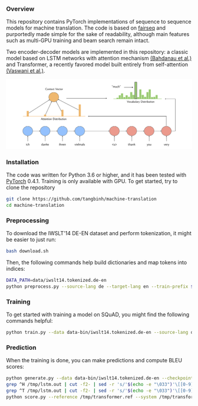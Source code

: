 ### Overview
This repository contains PyTorch implementations of sequence to sequence models for machine translation. The code is based on [fairseq](https://github.com/pytorch/fairseq) and purportedly made simple for the sake of readability, although main features such as multi-GPU training and beam search remain intact.

Two encoder-decoder models are implemented in this repository: a classic model based on LSTM networks with attention mechanism [(Bahdanau et al.)](https://arxiv.org/abs/1409.0473) and Transformer, a recently favored model built entirely from self-attention [(Vaswani et al.)](https://arxiv.org/abs/1706.03762).

<img src="images/seq2seq.png" alt="drawing"/>

### Installation
The code was written for Python 3.6 or higher, and it has been tested with [PyTorch](http://pytorch.org/) 0.4.1. Training is only available with GPU. To get started, try to clone the repository

```bash
git clone https://github.com/tangbinh/machine-translation
cd machine-translation
```

### Preprocessing
To download the IWSLT'14 DE-EN dataset and perform tokenization, it might be easier to just run:
```bash
bash download.sh
```
Then, the following commands help build dictionaries and map tokens into indices:
```bash
DATA_PATH=data/iwslt14.tokenized.de-en
python preprocess.py --source-lang de --target-lang en --train-prefix $DATA_PATH/train --valid-prefix $DATA_PATH/valid --test-prefix $DATA_PATH/test --dest-dir data-bin/iwslt14.tokenized.de-en
```

### Training
To get started with training a model on SQuAD, you might find the following commands helpful:
```bash
python train.py --data data-bin/iwslt14.tokenized.de-en --source-lang de --target-lang en --lr 0.25 --clip-norm 0.1 --max-tokens 12000 --save-dir checkpoints/transformer
```

### Prediction
When the training is done, you can make predictions and compute BLEU scores:
```bash
python generate.py --data data-bin/iwslt14.tokenized.de-en --checkpoint-path checkpoints/transformer/checkpoint_best.pt > /tmp/lstm.out
grep ^H /tmp/lstm.out | cut -f2- | sed -r 's/'$(echo -e "\033")'\[[0-9]{1,2}(;([0-9]{1,2})?)?[mK]//g' > /tmp/transformer.sys
grep ^T /tmp/lstm.out | cut -f2- | sed -r 's/'$(echo -e "\033")'\[[0-9]{1,2}(;([0-9]{1,2})?)?[mK]//g' > /tmp/transformer.ref
python score.py --reference /tmp/transformer.ref --system /tmp/transformer.sys
```